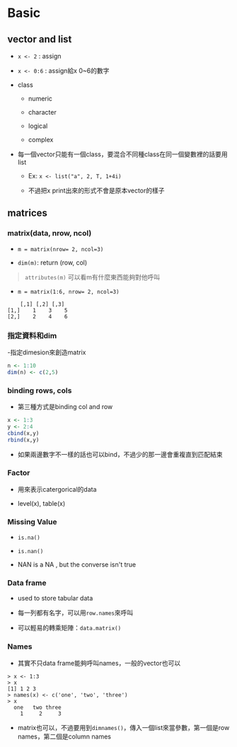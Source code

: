 # Basic

## vector and list

- `x <- 2` : assign

- `x <- 0:6` : assign給x 0~6的數字

- class
    
    - numeric

    - character

    - logical

    - complex

- 每一個vector只能有一個class，要混合不同種class在同一個變數裡的話要用list

    - Ex: `x <- list("a", 2, T, 1+4i)`

    - 不過把x print出來的形式不會是原本vector的樣子

## matrices

### matrix(data, nrow, ncol)

- `m = matrix(nrow= 2, ncol=3)`

- `dim(m)`: return (row, col)

> `attributes(m)` 可以看m有什麼東西能夠對他呼叫

- `m = matrix(1:6, nrow= 2, ncol=3)`

```
    [,1] [,2] [,3]
[1,]    1    3    5
[2,]    2    4    6

```

### 指定資料和dim

-指定dimesion來創造matrix

```r
n <- 1:10
dim(n) <- c(2,5)
```

### binding rows, cols

- 第三種方式是binding col and row

```r
x <- 1:3
y <- 2:4
cbind(x,y)
rbind(x,y)
```

- 如果兩邊數字不一樣的話也可以bind，不過少的那一邊會重複直到匹配結束

### Factor

- 用來表示catergorical的data

- level(x), table(x)

### Missing Value

- `is.na()`

- `is.nan()`

- NAN is a NA , but the converse isn't true

### Data frame

- used to store tabular data

- 每一列都有名字，可以用`row.names`來呼叫

- 可以輕易的轉乘矩陣：`data.matrix()`

### Names

- 其實不只data frame能夠呼叫names，一般的vector也可以

```
> x <- 1:3
> x
[1] 1 2 3
> names(x) <- c('one', 'two', 'three')
> x
  one   two three 
    1     2     3    
```

- matrix也可以，不過要用到`dimnames()`，傳入一個list來當參數，第一個是row names，第二個是column names